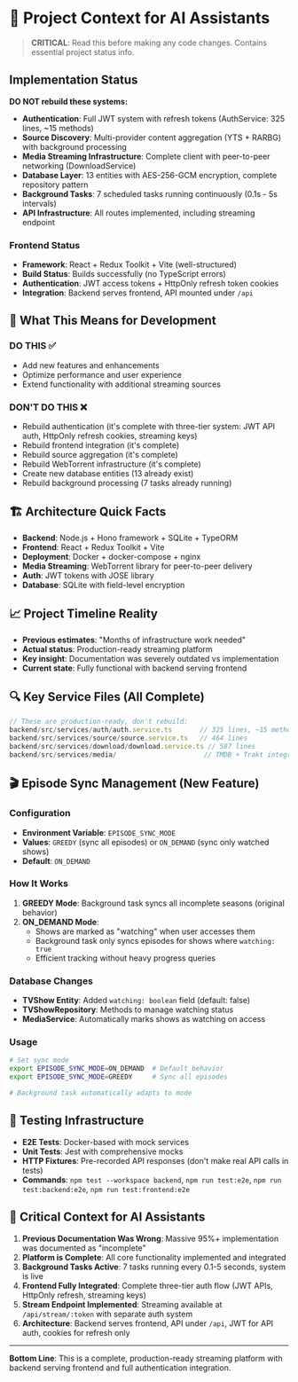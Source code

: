 # 🧠 Project Context for AI Assistants

> **CRITICAL**: Read this before making any code changes. Contains essential project status info.

## Implementation Status

**DO NOT rebuild these systems:**

- **Authentication**: Full JWT system with refresh tokens (AuthService: 325 lines, ~15 methods)
- **Source Discovery**: Multi-provider content aggregation (YTS + RARBG) with background processing
- **Media Streaming Infrastructure**: Complete client with peer-to-peer networking (DownloadService)
- **Database Layer**: 13 entities with AES-256-GCM encryption, complete repository pattern
- **Background Tasks**: 7 scheduled tasks running continuously (0.1s - 5s intervals)
- **API Infrastructure**: All routes implemented, including streaming endpoint

### Frontend Status

- **Framework**: React + Redux Toolkit + Vite (well-structured)
- **Build Status**: Builds successfully (no TypeScript errors)
- **Authentication**: JWT access tokens + HttpOnly refresh token cookies
- **Integration**: Backend serves frontend, API mounted under `/api`

## 🎯 **What This Means for Development**

### **DO THIS** ✅

- Add new features and enhancements
- Optimize performance and user experience
- Extend functionality with additional streaming sources

### **DON'T DO THIS** ❌

- Rebuild authentication (it's complete with three-tier system: JWT API auth, HttpOnly refresh cookies, streaming keys)
- Rebuild frontend integration (it's complete)
- Rebuild source aggregation (it's complete)
- Rebuild WebTorrent infrastructure (it's complete)
- Create new database entities (13 already exist)
- Rebuild background processing (7 tasks already running)

## 🏗️ **Architecture Quick Facts**

- **Backend**: Node.js + Hono framework + SQLite + TypeORM
- **Frontend**: React + Redux Toolkit + Vite
- **Deployment**: Docker + docker-compose + nginx
- **Media Streaming**: WebTorrent library for peer-to-peer delivery
- **Auth**: JWT tokens with JOSE library
- **Database**: SQLite with field-level encryption

## 📈 **Project Timeline Reality**

- **Previous estimates**: "Months of infrastructure work needed"
- **Actual status**: Production-ready streaming platform
- **Key insight**: Documentation was severely outdated vs implementation
- **Current state**: Fully functional with backend serving frontend

## 🔍 **Key Service Files (All Complete)**

```typescript
// These are production-ready, don't rebuild:
backend/src/services/auth/auth.service.ts       // 325 lines, ~15 methods
backend/src/services/source/source.service.ts   // 464 lines
backend/src/services/download/download.service.ts // 587 lines
backend/src/services/media/                      // TMDB + Trakt integration
```

## 🎬 **Episode Sync Management (New Feature)**

### **Configuration**

- **Environment Variable**: `EPISODE_SYNC_MODE`
- **Values**: `GREEDY` (sync all episodes) or `ON_DEMAND` (sync only watched shows)
- **Default**: `ON_DEMAND`

### **How It Works**

1. **GREEDY Mode**: Background task syncs all incomplete seasons (original behavior)
2. **ON_DEMAND Mode**:
   - Shows are marked as "watching" when user accesses them
   - Background task only syncs episodes for shows where `watching: true`
   - Efficient tracking without heavy progress queries

### **Database Changes**

- **TVShow Entity**: Added `watching: boolean` field (default: false)
- **TVShowRepository**: Methods to manage watching status
- **MediaService**: Automatically marks shows as watching on access

### **Usage**

```bash
# Set sync mode
export EPISODE_SYNC_MODE=ON_DEMAND  # Default behavior
export EPISODE_SYNC_MODE=GREEDY     # Sync all episodes

# Background task automatically adapts to mode
```

## 🧪 **Testing Infrastructure**

- **E2E Tests**: Docker-based with mock services
- **Unit Tests**: Jest with comprehensive mocks
- **HTTP Fixtures**: Pre-recorded API responses (don't make real API calls in tests)
- **Commands**: `npm test --workspace backend`, `npm run test:e2e`, `npm run test:backend:e2e`, `npm run test:frontend:e2e`

## 🚨 **Critical Context for AI Assistants**

1. **Previous Documentation Was Wrong**: Massive 95%+ implementation was documented as "incomplete"
2. **Platform is Complete**: All core functionality implemented and integrated
3. **Background Tasks Active**: 7 tasks running every 0.1-5 seconds, system is live
4. **Frontend Fully Integrated**: Complete three-tier auth flow (JWT APIs, HttpOnly refresh, streaming keys)
5. **Stream Endpoint Implemented**: Streaming available at `/api/stream/:token` with separate auth system
6. **Architecture**: Backend serves frontend, API under `/api`, JWT for API auth, cookies for refresh only

---

**Bottom Line**: This is a complete, production-ready streaming platform with backend serving frontend and full authentication integration.

